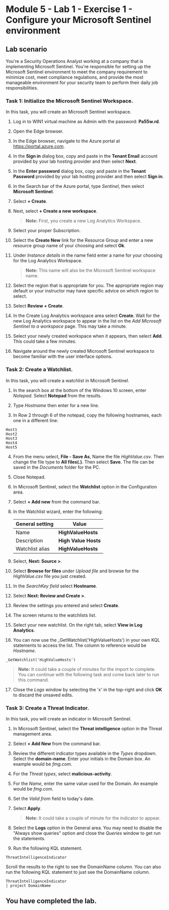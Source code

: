 # Module 5 - Lab 1 - Exercise 1 - Configure your Microsoft Sentinel environment

## Lab scenario

You're a Security Operations Analyst working at a company that is implementing Microsoft Sentinel. You're responsible for setting up the Microsoft Sentinel environment to meet the company requirement to minimize cost, meet compliance regulations, and provide the most manageable environment for your security team to perform their daily job responsibilities.


### Task 1: Initialize the Microsoft Sentinel Workspace.

In this task, you will create an Microsoft Sentinel workspace.

1. Log in to WIN1 virtual machine as Admin with the password: **Pa55w.rd**.  

2. Open the Edge browser.

3. In the Edge browser, navigate to the Azure portal at https://portal.azure.com.

4. In the **Sign in** dialog box, copy and paste in the **Tenant Email** account provided by your lab hosting provider and then select **Next**.

5. In the **Enter password** dialog box, copy and paste in the **Tenant Password** provided by your lab hosting provider and then select **Sign in**.

6. In the Search bar of the Azure portal, type *Sentinel*, then select **Microsoft Sentinel**.

7. Select **+ Create**.

8. Next, select **+ Create a new workspace**.

    >**Note:** First, you create a new Log Analytics Workspace.

9. Select your proper Subscription.

10. Select the **Create New** link for the Resource Group and enter a new resource group name of your choosing and select **Ok**.

11. Under *Instance details* in the name field enter a name for your choosing for the Log Analytics Workspace.

    >**Note:** This name will also be the Microsoft Sentinel workspace name.

12. Select the region that is appropriate for you. The appropriate region may default or your instructor may have specific advice on which region to select.  

13. Select **Review + Create**.

14. In the Create Log Analytics workspace area select **Create**. Wait for the new Log Analytics workspace to appear in the list on the *Add Microsoft Sentinel to a workspace* page.  This may take a minute.

15. Select your newly created workspace when it appears, then select **Add**. This could take a few minutes.

16. Navigate around the newly created Microsoft Sentinel workspace to become familiar with the user interface options.


### Task 2: Create a Watchlist.

In this task, you will create a watchlist in Microsoft Sentinel.

1. In the search box at the bottom of the Windows 10 screen, enter *Notepad*.  Select **Notepad** from the results.

2. Type *Hostname* then enter for a new line.

3. In Row 2 through 6 of the notepad, copy the following hostnames, each one in a different line:

```Notepad
Host1
Host2
Host3
Host4
Host5
```

4. From the menu select, **File - Save As**, Name the file *HighValue.csv*.  Then change the file type to **All files(*.*)**.  Then select **Save**.  The file can be saved in the *Documents* folder for the PC.

5. Close Notepad.

6. In Microsoft Sentinel, select the **Watchlist** option in the Configuration area.

7. Select **+ Add new** from the command bar.

8. In the Watchlist wizard, enter the following:

    |General setting|Value|
    |---|---|
    |Name|**HighValueHosts**|
    |Description|**High Value Hosts**|
    |Watchlist alias|**HighValueHosts**|

9. Select, **Next: Source >**.

10. Select **Browse for files** under *Upload file* and browse for the *HighValue.csv* file you just created.

11. In the *SearchKey field* select **Hostname**.

12. Select **Next: Review and Create >**.

13. Review the settings you entered and select **Create**.

14. The screen returns to the watchlists list.

15. Select your new watchlist.  On the right tab, select **View in Log Analytics**.

16. You can now use the _GetWatchlist('HighValueHosts') in your own KQL statements to access the list. The column to reference would be *Hostname*.

```KQL
_GetWatchlist('HighValueHosts')
```

>**Note:** It could take a couple of minutes for the import to complete. You can continue with the following task and come back later to run this command.

17. Close the *Logs* window by selecting the 'x' in the top-right and click **OK** to discard the unsaved edits.


### Task 3: Create a Threat Indicator.

In this task, you will create an indicator in Microsoft Sentinel.

1. In Microsoft Sentinel, select the **Threat intelligence** option in the Threat management area.

2. Select **+ Add New** from the command bar.

3. Review the different indicator types available in the *Types* dropdown. Select the **domain-name**. Enter your initials in the Domain box. An example would be *fmg.com*.

4. For the *Threat types*, select **malicious-activity**.

5. For the *Name*, enter the same value used for the Domain. An example would be *fmg.com*.

6. Set the *Valid from* field to today's date.

7. Select **Apply**.

    >**Note:** It could take a couple of minute for the indicator to appear.

8. Select the **Logs** option in the General area. You may need to disable the "Always show queries" option and close the *Queries* window to get run the statements.

9. Run the following KQL statement.

```KQL
ThreatIntelligenceIndicator
```
Scroll the results to the right to see the DomainName column. You can also run the following KQL statement to just see the DomainName column.  

```KQL
ThreatIntelligenceIndicator
| project DomainName
```

## You have completed the lab.
